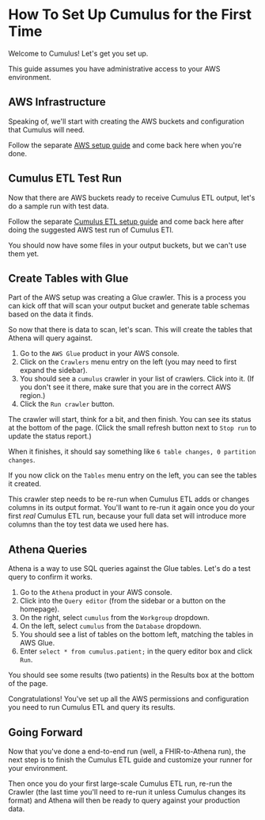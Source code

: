 <!-- Target audience: engineer familiar with the project, upbeat direct tone -->

# How To Set Up Cumulus for the First Time

Welcome to Cumulus!
Let's get you set up.

This guide assumes you have administrative access to your AWS environment.

## AWS Infrastructure

Speaking of, we'll start with creating the AWS buckets and configuration that Cumulus will need.

Follow the separate [AWS setup guide](set-up-aws.md) and come back here when you're done.

## Cumulus ETL Test Run

Now that there are AWS buckets ready to receive Cumulus ETL output, let's do a sample run with
test data.

Follow the separate [Cumulus ETL setup guide](run-cumulus-etl.md) and come back here after
doing the suggested AWS test run of Cumulus ETl.

You should now have some files in your output buckets, but we can't use them yet.

## Create Tables with Glue

Part of the AWS setup was creating a Glue crawler.
This is a process you can kick off that will scan your output bucket and generate table schemas
based on the data it finds.

So now that there is data to scan, let's scan.
This will create the tables that Athena will query against.

1. Go to the `AWS Glue` product in your AWS console.
1. Click on the `Crawlers` menu entry on the left (you may need to first expand the sidebar).
1. You should see a `cumulus` crawler in your list of crawlers. Click into it.
   (If you don't see it there, make sure that you are in the correct AWS region.)
1. Click the `Run crawler` button.

The crawler will start, think for a bit, and then finish.
You can see its status at the bottom of the page.
(Click the small refresh button next to `Stop run` to update the status report.)

When it finishes, it should say something like `6 table changes, 0 partition changes`.

If you now click on the `Tables` menu entry on the left, you can see the tables it created.

This crawler step needs to be re-run when Cumulus ETL adds or changes columns in its
output format.
You'll want to re-run it again once you do your first _real_ Cumulus ETL run, because your full
data set will introduce more columns than the toy test data we used here has.

## Athena Queries

Athena is a way to use SQL queries against the Glue tables.
Let's do a test query to confirm it works.

1. Go to the `Athena` product in your AWS console.
1. Click into the `Query editor` (from the sidebar or a button on the homepage).
1. On the right, select `cumulus` from the `Workgroup` dropdown.
1. On the left, select `cumulus` from the `Database` dropdown.
1. You should see a list of tables on the bottom left, matching the tables in AWS Glue.
1. Enter `select * from cumulus.patient;` in the query editor box and click `Run`.

You should see some results (two patients) in the Results box at the bottom of the page.

Congratulations!
You've set up all the AWS permissions and configuration you need to run Cumulus ETL and query its
results.

## Going Forward

Now that you've done a end-to-end run (well, a FHIR-to-Athena run),
the next step is to finish the Cumulus ETL guide and customize your runner for your environment.

Then once you do your first large-scale Cumulus ETL run, re-run the Crawler (the last time you'll
need to re-run it unless Cumulus changes its format) and Athena will then be ready to query against
your production data.
